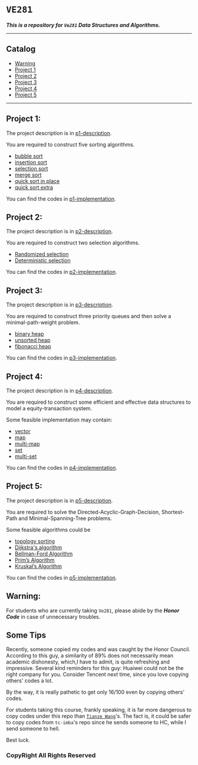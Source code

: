 # `VE281`

***This is a repository for `Ve281` Data Structures and Algorithms.***
___
## Catalog

* [Warning](#warning)
* [Project 1](#project1)
* [Project 2](#project2)
* [Project 3](#project3)
* [Project 4](#project4)
* [Project 5](#project5)

___

## <a name = "project1" />Project 1:

The project description is in [p1-description].

You are required to construct five sorting algorithms.

* [bubble sort]
* [insertion sort]
* [selection sort]
* [merge sort]
* [quick sort in place]
* [quick sort extra]

You can find the codes in [p1-implementation].

[p1-description]: ./Project1/Programming-Assignment-One-Description.pdf "project1"
[bubble sort]: https://en.wikipedia.org/wiki/Bubble_sort
[insertion sort]: https://en.wikipedia.org/wiki/Insertion_sort
[selection sort]: https://en.wikipedia.org/wiki/Selection_sort
[merge sort]: https://en.wikipedia.org/wiki/Merge_sort
[quick sort in place]: https://en.wikipedia.org/wiki/Quicksort
[quick sort extra]: https://en.wikipedia.org/wiki/Quicksort
[p1-implementation]: ./Project1/main.cpp
## <a name = "project2" />Project 2:
The project description is in [p2-description].

[p2-description]: ./Project2/Programming-Assignment-Two-Description.pdf "project2"

You are required to construct two selection algorithms.

* [Randomized selection]
* [Deterministic selection]

[Randomized selection]: https://en.wikipedia.org/wiki/Randomized_algorithm
[Deterministic selection]: https://en.wikipedia.org/wiki/Selection_algorithm

You can find the codes in [p2-implementation].

[p2-implementation]: ./Project2/project2/project2/main.cpp

## <a name = "project3" />Project 3:

The project description is in [p3-description].

[p3-description]: ./Project3/Programming-Assignment-Three-Description.pdf

You are required to construct three priority queues and then solve a minimal-path-weight problem.

* [binary heap]
* [unsorted heap]
* [fibonacci heap]

[binary heap]: https://en.wikipedia.org/wiki/Binary_heap
[unsorted heap]: https://en.wikipedia.org/wiki/Heap_(data_structure)
[fibonacci heap]: https://en.wikipedia.org/wiki/Fibonacci_heap

You can find the codes in [p3-implementation].

[p3-implementation]: https://github.com/Tom-Pomelo/VE281/tree/master/Project3/project3/project3

## <a name = "project4" />Project 4:
The project description is in [p4-description].

You are required to construct some efficient and effective data structures to model a equity-transaction system.

Some feasible implementation may contain:

* [vector]
* [map]
* [multi-map]
* [set]
* [multi-set]

[p4-description]: ./Project4/Programming-Assignment-Four.pdf

[vector]: https://en.wikipedia.org/wiki/Sequence_container_(C%2B%2B)#Vector
[map]: https://en.wikipedia.org/wiki/Associative_array
[multi-map]: https://en.wikipedia.org/wiki/Multimap
[set]: https://en.wikipedia.org/wiki/Set_(abstract_data_type)
[multi-set]: https://en.wikipedia.org/wiki/Multiset

You can find the codes in [p4-implementation].

[p4-implementation]: ./Project4/main.cpp

## <a name = "project5" />Project 5:

The project description is in [p5-description].

[p5-description]: ./Project5/Programming-Assignment-Five-Description.pdf

You are required to solve the Directed-Acyclic-Graph-Decision, Shortest-Path and Minimal-Spanning-Tree problems. 

Some feasible algorithms could be 

* [topology sorting]
* [Dijkstra's algorithm]
* [Bellman-Ford Algorithm] 
* [Prim’s Algorithm] 
* [Kruskal’s Algorithm]

[topology sorting]: https://en.wikipedia.org/wiki/Topology
[Dijkstra's algorithm]: https://en.wikipedia.org/wiki/Dijkstra%27s_algorithm
[Bellman-Ford Algorithm]: https://en.wikipedia.org/wiki/Bellman–Ford_algorithm
[Prim’s Algorithm]: https://en.wikipedia.org/wiki/Prim%27s_algorithm
[Kruskal’s Algorithm]: https://en.wikipedia.org/wiki/Kruskal%27s_algorithm

You can find the codes in [p5-implementation].

[p5-implementation]: ./Project5/main.cpp

## <a name = "warning" />Warning:
For students who are currently taking `Ve281`, please abide by the ***Honor Code*** in case of unnecessary troubles. 

## Some Tips
Recently, someone copied my codes and was caught by the Honor Council. According to this guy, a similarity of 89% does not necessarily mean academic dishonesty, which,I have to admit, is quite refreshing and impressive. Several kind reminders for this guy: Huaiwei could not be the right company for you. Consider Tencent next time, since you love copying others' codes a lot.

By the way, it is really pathetic to get only 16/100 even by copying others' codes.

For students taking this course, frankly speaking, it is far more dangerous to copy codes under this repo than <a href="https://github.com/TianzeWang">`Tianze Wang`</a>'s. The fact is, it could be safer to copy codes from `tc-imba`'s repo since he sends someone to HC, while I send someone to hell.

Best luck.

### CopyRight All Rights Reserved